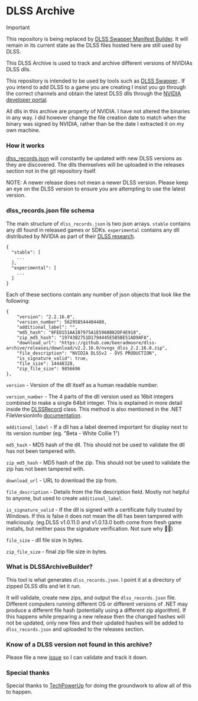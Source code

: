 # DLSS Archive 

> [!IMPORTANT]
> This repository is being replaced by [DLSS Swapper Manifest Builder](https://github.com/beeradmoore/dlss-swapper-manifest-builder). It will remain in its current state as the DLSS files hosted here are still used by DLSS.

This DLSS Archive is used to track and archive different versions of NVIDIAs DLSS dlls.
 
This repository is intended to be used by tools such as [DLSS Swapper](https://beeradmoore.github.io/dlss-swapper/).. If you intend to add DLSS to a game you are creating I insist you go through the correct channels and obtain the latest DLSS dlls through the [NVIDIA developer portal](https://developer.nvidia.com/dlss-getting-started).
 
All dlls in this archive are property of NVIDIA. I have not altered the binaries in any way. I did however change the file creation date to match when the binary was signed by NVIDIA, rather than be the date I extracted it on my own machine.
 
### How it works
[dlss_records.json](https://raw.githubusercontent.com/beeradmoore/dlss-archive/main/dlss_records.json) will constantly be updated with new DLSS versions as they are discovered. The dlls themselves will be uploaded in the releases section not in the git repository itself.
 
NOTE: A newer release does not mean a newer DLSS version. Please keep an eye on the DLSS version to ensure you are attempting to use the latest version.
 
### dlss_records.json file schema
The main structure of `dlss_records.json` is two json arrays. `stable` contains any dll found in released games or SDKs. `experimental` contains any dll distributed by NVIDIA as part of their [DLSS research](https://developer.nvidia.com/dlss/research).
```
{
  "stable": [
    ...
  ],
  "experimental": [
    ...
  ]
}
```
 
Each of these sections contain any number of json objects that look like the following:
```
{
    "version": "2.2.16.0",
    "version_number": 562958544404480,
    "additional_label": "",
    "md5_hash": "8FED151AA1B7975A1E5968B82DF4E918",
    "zip_md5_hash": "19743B2751D1794445E5B5BE51AD9AFA",
    "download_url": "https://github.com/beeradmoore/dlss-archive/releases/download/v2.2.16.0/nvngx_dlss_2.2.16.0.zip",
    "file_description": "NVIDIA DLSSv2 - DVS PRODUCTION",
    "is_signature_valid": true,
    "file_size": 14448328,
    "zip_file_size": 9856696
},
```
 
`version` - Version of the dll itself as a human readable number.
 
`version_number` - The 4 parts of the dll version used as 16bit integers combined to make a single 64bit integer. This is explained in more detail inside the [DLSSRecord](https://github.com/beeradmoore/dlss-archive/blob/main/DLSSArchiveBuilder/DLSSArchiveBuilder/DLSSRecord.cs#L75-L86) class. This method is also mentioned in the .NET FileVersionInfo [documentation](https://docs.microsoft.com/en-us/dotnet/api/system.diagnostics.fileversioninfo?view=net-5.0#remarks).
 
`additional_label` - If a dll has a label deemed important for display next to its version number (eg. "Beta - White Collie 1")
 
`md5_hash` - MD5 hash of the dll. This should not be used to validate the dll has not been tampered with.
 
`zip_md5_hash` - MD5 hash of the zip. This should not be used to validate the zip has not been tampered with.
 
`download_url` - URL to download the zip from.
 
`file_description` - Details from the file description field. Mostly not helpful to anyone, but used to create `additional_label`.
 
`is_signature_valid` - If the dll is signed with a certificate fully trusted by Windows. If this is false it does not mean the dll has been tampered with maliciously. (eg.DLSS v1.0.11.0 and v1.0.13.0 both come from fresh game installs, but neither pass the signature verification. Not sure why 🤷‍♂️)
 
`file_size` - dll file size in bytes.
 
`zip_file_size` - final zip file size in bytes.
 
### What is DLSSArchiveBuilder?
This tool is what generates `dlss_records.json`. I point it at a directory of zipped DLSS dlls and let it run.
 
It will validate, create new zips, and output the `dlss_records.json` file. Different computers running different OS or different versions of .NET may produce a different file hash (potentially using a different zip algorithm). If this happens while preparing a new release then the changed hashes will not be updated, only new files and their updated hashes will be added to `dlss_records.json` and uploaded to the releases section.
 
 
### Know of a DLSS version not found in this archive?
Please file a new [issue](https://github.com/beeradmoore/dlss-archive/issues) so I can validate and track it down. 


### Special thanks 
Special thanks to [TechPowerUp](https://www.techpowerup.com/download/nvidia-dlss-dll/) for doing the groundwork to allow all of this to happen.